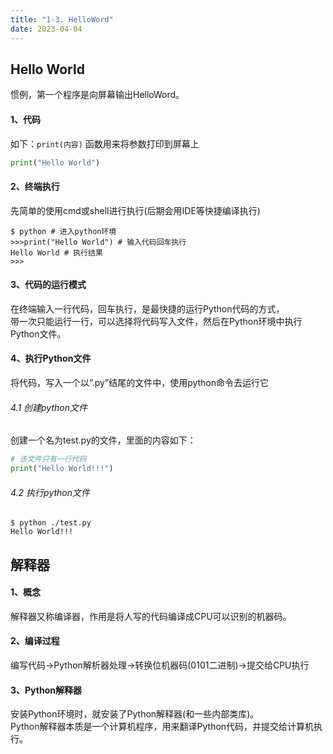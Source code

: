 ```yaml
---
title: "1-3. HelloWord"
date: 2023-04-04
---
```

## Hello World
惯例，第一个程序是向屏幕输出HelloWord。

#### 1、代码
如下：`print(内容)` 函数用来将参数打印到屏幕上
```python
print("Hello World")
```

#### 2、终端执行
先简单的使用cmd或shell进行执行(后期会用IDE等快捷编译执行)
```shell
$ python # 进入python环境
>>>print("Hello World") # 输入代码回车执行
Hello World # 执行结果
>>>
```

#### 3、代码的运行模式
在终端输入一行代码，回车执行，是最快捷的运行Python代码的方式，  
带一次只能运行一行，可以选择将代码写入文件，然后在Python环境中执行Python文件。

#### 4、执行Python文件
将代码，写入一个以”.py”结尾的文件中，使用python命令去运行它 

###### 4.1 创建python文件  
创建一个名为test.py的文件，里面的内容如下：
```python
# 该文件只有一行代码
print("Hello World!!!")
```
###### 4.2 执行python文件
```shell
$ python ./test.py
Hello World!!!
```



## 解释器

#### 1、概念
解释器又称编译器，作用是将人写的代码编译成CPU可以识别的机器码。

#### 2、编译过程
编写代码->Python解析器处理->转换位机器码(0101二进制)->提交给CPU执行

#### 3、Python解释器
安装Python环境时，就安装了Python解释器(和一些内部类库)。  
Python解释器本质是一个计算机程序，用来翻译Python代码，并提交给计算机执行。